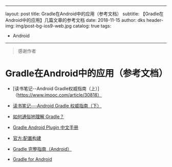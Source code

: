 
---
layout:     post
title:      Gradle在Android中的应用（参考文档）
subtitle:   【Gradle在Android中的应用】几篇文章的参考文档
date:       2018-11-15
author:     dks
header-img: img/post-bg-ios9-web.jpg
catalog: true
tags:
   - Android
---

>感谢作者

 
# Gradle在Android中的应用（参考文档）

- [读书笔记--Android Gradle权威指南（上）]（https://www.imooc.com/article/30818）

- [读书笔记---Android Gradle 权威指南（下）](https://www.imooc.com/article/31207)
- [如何通俗地理解 Gradle？](https://www.zhihu.com/question/30432152)

- [Gradle Android Plugin 中文手册](https://chaosleong.gitbooks.io/gradle-for-android/content/)
- [官方:配置构建](https://developer.android.com/studio/build/)
- [Gradle 完整指南（Android）](https://www.jianshu.com/p/9df3c3b6067a)
- [Gradle for Android ](https://segmentfault.com/a/1190000004229002)